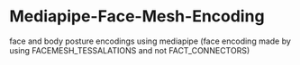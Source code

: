 # Mediapipe-Face-Mesh-Encoding
face and body posture encodings using mediapipe (face encoding made by using FACEMESH_TESSALATIONS and not FACT_CONNECTORS)
